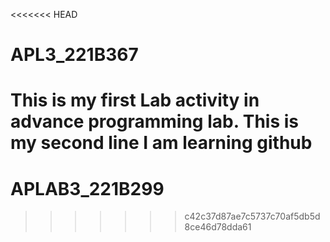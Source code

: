<<<<<<< HEAD
# APL3_221B367
This is my first Lab activity in advance programming lab.
This is my second line
I am learning github
=======
# APLAB3_221B299
>>>>>>> c42c37d87ae7c5737c70af5db5d8ce46d78dda61
